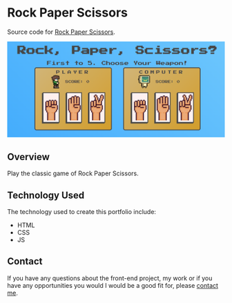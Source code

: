 # Rock Paper Scissors

Source code for [Rock Paper Scissors](https://timkrausedev.github.io/rock-papper-scissors/).

<img width="600" alt="meteor homepage" src="./images/rock_home.PNG">

## Overview
Play the classic game of Rock Paper Scissors.

## Technology Used
The technology used to create this portfolio include:

- HTML
- CSS
- JS

## Contact
If you have any questions about the front-end project, my work or if you have any opportunities you would I would be a good fit for, please [contact me](https://timkrause.dev/#contact).

